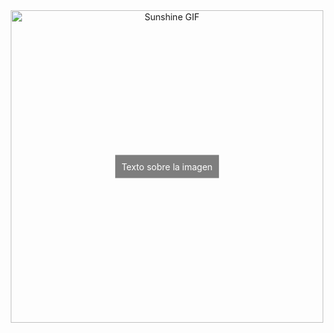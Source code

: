 <div style="position:relative; text-align:center;">
  <img src="https://i0.wp.com/animeshelter.com/wp-content/uploads/2018/03/sunshine.gif" alt="Sunshine GIF" style="width:500px;">
  <div style="position:absolute; top: 50%; left: 50%; transform: translate(-50%, -50%); background-color:rgba(0,0,0,0.5); color:white; padding:10px;">
    Texto sobre la imagen
  </div>
</div>
